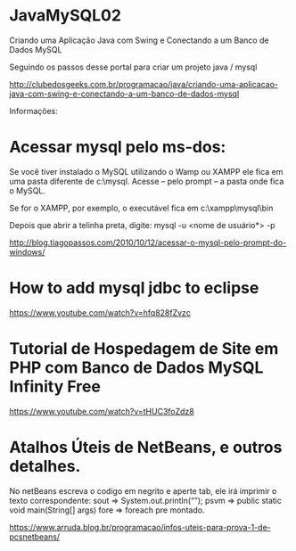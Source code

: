 # JavaMySQL02
Criando uma Aplicação Java com Swing e Conectando a um Banco de Dados MySQL

Seguindo os passos desse portal para criar um projeto java / mysql

http://clubedosgeeks.com.br/programacao/java/criando-uma-aplicacao-java-com-swing-e-conectando-a-um-banco-de-dados-mysql


Informações:

# Acessar mysql pelo ms-dos:
Se você tiver instalado o MySQL utilizando o Wamp ou XAMPP ele fica em uma pasta diferente de c:\mysql. Acesse – pelo prompt – a pasta onde fica o MySQL.

Se for o XAMPP, por exemplo, o executável fica em c:\xampp\mysql\bin

Depois que abrir a telinha preta, digite:
mysql -u <nome de usuário*> -p

http://blog.tiagopassos.com/2010/10/12/acessar-o-mysql-pelo-prompt-do-windows/ 

# How to add mysql jdbc to eclipse

https://www.youtube.com/watch?v=hfq828fZvzc

# Tutorial de Hospedagem de Site em PHP com Banco de Dados MySQL Infinity Free

https://www.youtube.com/watch?v=tHUC3foZdz8

# Atalhos Úteis de NetBeans, e outros detalhes.

No netBeans escreva o codigo em negrito e aperte tab, ele irá imprimir o texto correspondente:
sout => System.out.println(“”);
psvm => public static void main(String[] args)
fore => foreach pre montado.

https://www.arruda.blog.br/programacao/infos-uteis-para-prova-1-de-pcsnetbeans/
